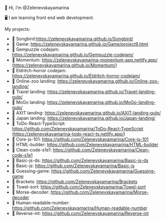 👋 Hi, I’m @Zelenevskayamarina

🖥 I am learning front end web development.

My projects:
-  📖 Songbird:https://zelenevskayamarina.github.io/Songbird/
-  📖 Game: https://zelenevskayamarina.github.io/Game/project9.html
-  📖 Gempuzzle codejam: https://zelenevskayamarina.github.io/Gempuzzle-codejam/ 
-  📖 Momentum: https://zelenevskayamarina-momentum-app.netlify.app/ (https://zelenevskayamarina.github.io/Momentum/)
-  📖 Eldritch-horror codejam: https://zelenevskayamarina.github.io/Eldritch-horror-codejam/
-  📖 Online-zoo landing: https://zelenevskayamarina.github.io/Online-zoo-landing/
-  📖 Travel landing: https://zelenevskayamarina.github.io/Travel-landing-gulp/
-  📖 MoGo landing: https://zelenevskayamarina.github.io/MoGo-landing-gulp/
-  📖 AXIT landing: https://zelenevskayamarina.github.io/AXIT-landing-gulp/
-  📖 Japan landing: https://zelenevskayamarina.github.io/Japan-landing/
-  📖 ToDo-React-TypeScript: https://github.com/Zelenevskayamarina/ToDo-React-TypeScript (https://zelenevskayamarina-todo-react-ts.netlify.app/)
-  📖 Core-js-101: https://github.com/Zelenevskayamarina/Core-js-101
-  📖 HTML-builder: https://github.com/Zelenevskayamarina/HTML-builder
-  📖 Clean-code-s1e1: https://github.com/Zelenevskayamarina/Clean-code-s1e1
-  📖 Basic-js-ds: https://github.com/Zelenevskayamarina/Basic-js-ds
-  📖 Basic-js: https://github.com/Zelenevskayamarina/Basic-js
-  📖 Guessing-game: https://github.com/Zelenevskayamarina/Guessing-game
-  📖 Brackets: https://github.com/Zelenevskayamarina/Brackets
-  📖 Towel-sort: https://github.com/Zelenevskayamarina/Towel-sort
-  📖 Morse-decoder: https://github.com/Zelenevskayamarina/Morse-decoder
-  📖 Human-readable-number: https://github.com/Zelenevskayamarina/Human-readable-number
-  📖 Reverse-int: https://github.com/Zelenevskayamarina/Reverse-int
